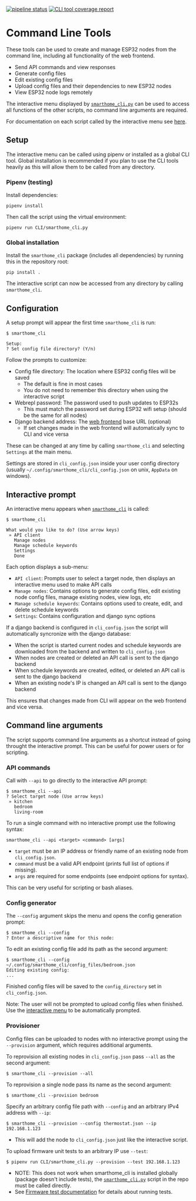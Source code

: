 [![pipeline status](https://gitlab.com/jamedeus/micropython-smarthome/badges/master/pipeline.svg)](https://gitlab.com/jamedeus/micropython-smarthome/-/commits/master)
[![CLI tool coverage report](https://gitlab.com/jamedeus/micropython-smarthome/badges/master/coverage.svg?job=test_cli&key_text=CLI+Coverage&key_width=90)](https://gitlab.com/jamedeus/micropython-smarthome/-/commits/master)

# Command Line Tools

These tools can be used to create and manage ESP32 nodes from the command line, including all functionality of the web frontend.
* Send API commands and view responses
* Generate config files
* Edit existing config files
* Upload config files and their dependencies to new ESP32 nodes
* View ESP32 node logs remotely

The interactive menu displayed by [`smarthome_cli.py`](CLI/smarthome_cli.py) can be used to access all functions of the other scripts, no command line arguments are required.

For documentation on each script called by the interactive menu see [here](CLI/readme_advanced.md).

## Setup

The interactive menu can be called using pipenv or installed as a global CLI tool. Global installation is recommended if you plan to use the CLI tools heavily as this will allow them to be called from any directory.

### Pipenv (testing)

Install dependencies:
```
pipenv install
```

Then call the script using the virtual environment:
```
pipenv run CLI/smarthome_cli.py
```

### Global installation

Install the `smarthome_cli` package (includes all dependencies) by running this in the repository root:
```
pip install .
```

The interactive script can now be accessed from any directory by calling `smarthome_cli`.

## Configuration

A setup prompt will appear the first time `smarthome_cli` is run:
```
$ smarthome_cli

Setup:
? Set config file directory? (Y/n)
```

Follow the prompts to customize:
* Config file directory: The location where ESP32 config files will be saved
    * The default is fine in most cases
    * You do not need to remember this directory when using the interactive script
* Webrepl password: The password used to push updates to ESP32s
    * This must match the password set during ESP32 wifi setup (should be the same for all nodes)
* Django backend address: The [web frontend](frontend/README.md) base URL (optional)
    * If set changes made in the web frontend will automatically sync to CLI and vice versa

These can be changed at any time by calling `smarthome_cli` and selecting `Settings` at the main menu.

Settings are stored in `cli_config.json` inside your user config directory (usually `~/.config/smarthome_cli/cli_config.json` on unix, `AppData` on windows).

## Interactive prompt

An interactive menu appears when [`smarthome_cli`](CLI/smarthome_cli.py) is called:
```
$ smarthome_cli

What would you like to do? (Use arrow keys)
 » API client
   Manage nodes
   Manage schedule keywords
   Settings
   Done
```

Each option displays a sub-menu:
* `API client`: Prompts user to select a target node, then displays an interactive menu used to make API calls
* `Manage nodes`: Contains options to generate config files, edit existing node config files, manage existing nodes, view logs, etc
* `Manage schedule keywords`: Contains options used to create, edit, and delete schedule keywords
* `Settings`: Contains configuration and django sync options

If a django backend is configured in `cli_config.json` the script will automatically syncronize with the django database:
* When the script is started current nodes and schedule keywords are downloaded from the backend and written to `cli_config.json`
* When nodes are created or deleted an API call is sent to the django backend
* When schedule keywords are created, edited, or deleted an API call is sent to the django backend
* When an existing node's IP is changed an API call is sent to the django backend

This ensures that changes made from CLI will appear on the web frontend and vice versa.

## Command line arguments

The script supports command line arguments as a shortcut instead of going throught the interactive prompt. This can be useful for power users or for scripting.

### API commands

Call with `--api` to go directly to the interactive API prompt:
```
$ smarthome_cli --api
? Select target node (Use arrow keys)
 » kitchen
   bedroom
   living-room
```

To run a single command with no interactive prompt use the following syntax:
```
smarthome_cli --api <target> <command> [args]
```
* `target` must be an IP address or friendly name of an existing node from `cli_config.json`.
* `command` must be a valid API endpoint (prints full list of options if missing).
* `args` are required for some endpoints (see endpoint options for syntax).

This can be very useful for scripting or bash aliases.

### Config generator

The `--config` argument skips the menu and opens the config generation prompt:
```
$ smarthome_cli --config
? Enter a descriptive name for this node:
```

To edit an existing config file add its path as the second argument:
```
$ smarthome_cli --config ~/.config/smarthome_cli/config_files/bedroom.json
Editing existing config:
...
```

Finished config files will be saved to the `config_directory` set in `cli_config.json`.

Note: The user will not be prompted to upload config files when finished. Use the [interactive menu](#interactive-prompt) to be automatically prompted.

### Provisioner

Config files can be uploaded to nodes with no interactive prompt using the `--provision` argument, which requires additional arguments.

To reprovision all existing nodes in `cli_config.json` pass `--all` as the second argument:
```
$ smarthome_cli --provision --all
```

To reprovision a single node pass its name as the second argument:
```
$ smarthome_cli --provision bedroom
```

Specify an arbitrary config file path with `--config` and an arbitrary IPv4 address with `--ip`:
```
$ smarthome_cli --provision --config thermostat.json --ip 192.168.1.123
```
* This will add the node to `cli_config.json` just like the interactive script.

To upload firmware unit tests to an arbitrary IP use `--test`:
```
$ pipenv run CLI/smarthome_cli.py --provision --test 192.168.1.123
```
* NOTE: This does not work when smarthome_cli is installed globally (package doesn't include tests), the [`smarthome_cli.py`](CLI/smarthome_cli.py) script in the repo must be called directly.
* See [Firmware test documentation](https://gitlab.com/jamedeus/micropython-smarthome/-/tree/master/tests?ref_type=heads#firmware) for details about running tests.
